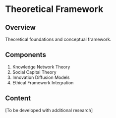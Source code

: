 # Theoretical Framework

## Overview
Theoretical foundations and conceptual framework.

## Components
1. Knowledge Network Theory
2. Social Capital Theory
3. Innovation Diffusion Models
4. Ethical Framework Integration

## Content
[To be developed with additional research] 